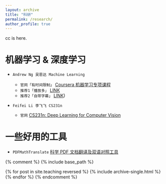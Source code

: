 ```yaml
---
layout: archive
title: "科研"
permalink: /research/
author_profile: true
---
```


cc is here. 

# 机器学习 & 深度学习
* `Andrew Ng 吴恩达 Machine Learning`
  *  `官网「有时间限制」` [Coursera 机器学习专项课程](https://www.coursera.org/specializations/machine-learning-introduction#courses)
  *  `推荐1「播放多」` [LINK](https://www.bilibili.com/video/BV1Bq421A74G?vd_source=19f572b03f2ec7aebf1de5d4242523ce&spm_id_from=333.788.videopod.episodes)
  *  `推荐2「自带字幕」` [LINK](https://www.bilibili.com/video/BV1owrpYKEtP/?spm_id_from=333.788.videopod.episodes&vd_source=19f572b03f2ec7aebf1de5d4242523ce&p=125))

* `Feifei Li 李飞飞 CS231n`
  *  `官网` [CS231n: Deep Learning for Computer Vision](http://vision.stanford.edu/teaching/cs231n/index.html)
    
# 一些好用的工具
* `PDFMathTranslate` [科学 PDF 文档翻译及双语对照工具](https://github.com/Byaidu/PDFMathTranslate/blob/main/docs/README_zh-CN.md)




{% comment %}
{% include base_path %}

{% for post in site.teaching reversed %}
  {% include archive-single.html %}
{% endfor %}
{% endcomment %}
